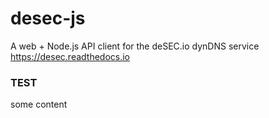 # desec-js
A web + Node.js API client for the deSEC.io dynDNS service https://desec.readthedocs.io


### TEST

some content

